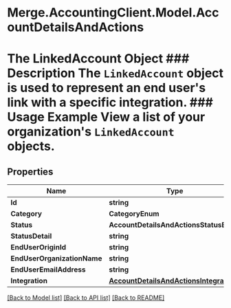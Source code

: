 # Merge.AccountingClient.Model.AccountDetailsAndActions
# The LinkedAccount Object ### Description The `LinkedAccount` object is used to represent an end user's link with a specific integration.  ### Usage Example View a list of your organization's `LinkedAccount` objects.

## Properties

Name | Type | Description | Notes
------------ | ------------- | ------------- | -------------
**Id** | **string** |  | 
**Category** | **CategoryEnum** |  | [optional] 
**Status** | **AccountDetailsAndActionsStatusEnum** |  | 
**StatusDetail** | **string** |  | [optional] 
**EndUserOriginId** | **string** |  | [optional] 
**EndUserOrganizationName** | **string** |  | 
**EndUserEmailAddress** | **string** |  | 
**Integration** | [**AccountDetailsAndActionsIntegration**](AccountDetailsAndActionsIntegration.md) |  | [optional] 

[[Back to Model list]](../README.md#documentation-for-models) [[Back to API list]](../README.md#documentation-for-api-endpoints) [[Back to README]](../README.md)

